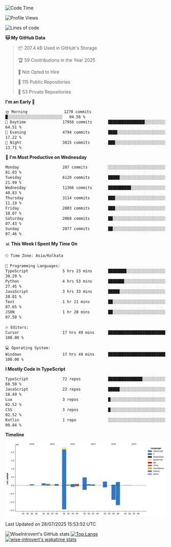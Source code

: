 <!--START_SECTION:waka-->
![Code Time](http://img.shields.io/badge/Code%20Time-2%2C415%20hrs%207%20mins-blue)

![Profile Views](http://img.shields.io/badge/Profile%20Views-0-blue)

![Lines of code](https://img.shields.io/badge/From%20Hello%20World%20I%27ve%20Written-4.0%20million%20lines%20of%20code-blue)

**🐱 My GitHub Data** 

> 📦 207.4 kB Used in GitHub's Storage 
 > 
> 🏆 59 Contributions in the Year 2025
 > 
> 🚫 Not Opted to Hire
 > 
> 📜 115 Public Repositories 
 > 
> 🔑 53 Private Repositories 
 > 
**I'm an Early 🐤** 

```text
🌞 Morning                1270 commits        █░░░░░░░░░░░░░░░░░░░░░░░░   04.56 % 
🌆 Daytime                17956 commits       ████████████████░░░░░░░░░   64.51 % 
🌃 Evening                4794 commits        ████░░░░░░░░░░░░░░░░░░░░░   17.22 % 
🌙 Night                  3815 commits        ███░░░░░░░░░░░░░░░░░░░░░░   13.71 % 
```
📅 **I'm Most Productive on Wednesday** 

```text
Monday                   287 commits         ░░░░░░░░░░░░░░░░░░░░░░░░░   01.03 % 
Tuesday                  6120 commits        █████░░░░░░░░░░░░░░░░░░░░   21.99 % 
Wednesday                11366 commits       ██████████░░░░░░░░░░░░░░░   40.83 % 
Thursday                 3114 commits        ███░░░░░░░░░░░░░░░░░░░░░░   11.19 % 
Friday                   2803 commits        ███░░░░░░░░░░░░░░░░░░░░░░   10.07 % 
Saturday                 2068 commits        ██░░░░░░░░░░░░░░░░░░░░░░░   07.43 % 
Sunday                   2077 commits        ██░░░░░░░░░░░░░░░░░░░░░░░   07.46 % 
```


📊 **This Week I Spent My Time On** 

```text
🕑︎ Time Zone: Asia/Kolkata

💬 Programming Languages: 
TypeScript               5 hrs 23 mins       ████████░░░░░░░░░░░░░░░░░   30.29 % 
Python                   4 hrs 53 mins       ███████░░░░░░░░░░░░░░░░░░   27.45 % 
JavaScript               3 hrs 33 mins       █████░░░░░░░░░░░░░░░░░░░░   20.01 % 
Text                     1 hr 21 mins        ██░░░░░░░░░░░░░░░░░░░░░░░   07.65 % 
JSON                     1 hr 20 mins        ██░░░░░░░░░░░░░░░░░░░░░░░   07.50 % 

🔥 Editors: 
Cursor                   17 hrs 49 mins      █████████████████████████   100.00 % 

💻 Operating System: 
Windows                  17 hrs 49 mins      █████████████████████████   100.00 % 
```

**I Mostly Code in TypeScript** 

```text
TypeScript               72 repos            ███████████████░░░░░░░░░░   60.50 % 
JavaScript               22 repos            █████░░░░░░░░░░░░░░░░░░░░   18.49 % 
Lua                      3 repos             █░░░░░░░░░░░░░░░░░░░░░░░░   02.52 % 
CSS                      3 repos             █░░░░░░░░░░░░░░░░░░░░░░░░   02.52 % 
Kotlin                   1 repo              ░░░░░░░░░░░░░░░░░░░░░░░░░   00.84 % 
```



**Timeline**

![Lines of Code chart](https://raw.githubusercontent.com/wise-introvert/wise-introvert/master/assets/bar_graph.png)


 Last Updated on 28/07/2025 15:53:52 UTC
<!--END_SECTION:waka-->

![WiseIntrovert's GitHub stats](https://github-readme-stats.vercel.app/api?username=wise-introvert&count_private=true&show_icons=true)
[![Top Langs](https://github-readme-stats.vercel.app/api/top-langs/?username=wise-introvert&langs_count=10)](https://github.com/anuraghazra/github-readme-stats)
[![wise-introvert's wakatime stats](https://github-readme-stats.vercel.app/api/wakatime?username=wiseintrovert)](https://github.com/anuraghazra/github-readme-stats)
